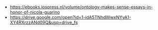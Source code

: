   
- https://ebooks.iospress.nl/volume/ontology-makes-sense-essays-in-honor-of-nicola-guarino
- https://drive.google.com/open?id=1-idA5TNhdWwxNYyA1-XY4RXrzzANd09Q&usp=drive_fs